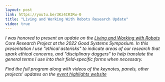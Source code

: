 ```yaml
---
layout: post
link: https://youtu.be/3Kz4CRIRw-0
title: "Living and Working With Robots Research Update"
video: true
---
```

*I was honored to present an update on the [Living and Working with Robots](https://bridgingbarriers.utexas.edu/projects/living-and-working-with-robots) Core Research Project at the 2022 Good Systems Symposium. In this presentation I use "ethical asterisks" to indicate areas of our research that spark ethical concerns, and "disciplinary daggers" to help translate the general terms I use into their field-specific forms when necessary.*

*Find the full program along with videos of the keynotes, panels, other projects' updates on the [event highlights website](https://bridgingbarriers.utexas.edu/news/highlights-2022-good-systems-symposium)*
